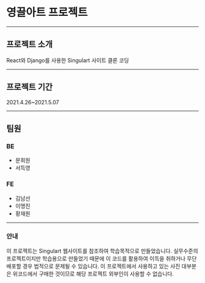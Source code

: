 # 영끌아트 프로젝트

---

## 프로젝트 소개

React와 Django를 사용한 Singulart 사이트 클론 코딩

---

## 프로젝트 기간

2021.4.26~2021.5.07

---

## 팀원

### BE

- 문희원
- 서득영

### FE
- 김남선
- 이명진
- 황재원

---

### 안내

이 프로젝트는 Singulart 웹사이트를 참조하여 학습목적으로 만들었습니다. 실무수준의 프로젝트이지만 학습용으로 만들었기 때문에 이 코드를 활용하여 이득을 취하거나 무단 배포할 경우 법적으로 문제될 수 있습니다. 이 프로젝트에서 사용하고 있는 사진 대부분은 위코드에서 구매한 것이므로 해당 프로젝트 외부인이 사용할 수 없습니다.